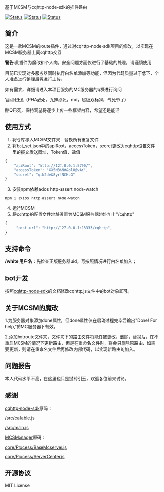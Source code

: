 

基于MCSM与cqhttp-node-sdk的插件路由

[![Status](https://img.shields.io/badge/npm-v6.9.0-blue.svg)](https://www.npmjs.com/)
[![Status](https://img.shields.io/badge/node-v10.0.0-blue.svg)](https://nodejs.org/en/download/)
[![Status](https://img.shields.io/badge/License-MIT-red.svg)](https://github.com/Suwings/MCSManager)

简介
-----------
这是一款MCSM的route插件，通过对cqhttp-node-sdk项目的修改，以实现在MCSM服务器上同cqhttp交互

**警告**:此插件为魔改和个人向，安全问题方面仅进行了基础的处理，请谨慎使用

目前已实现对多服务器同时执行白名单添加等功能，但因为代码质量过于低下，个人准备进行整理后再进行上传。

如有需求，详细请进入本项目服务的MC服务器的q群进行询问

官网:[PHA](https://pha.pub/ "PHA")（PHA必死，九妹必死，md，超级双标狗，气死爷了）

酷Q已死，保持观望将逐步上传一些框架内容，希望还是能活

使用方式
-----------
1. 将仓库移入MCSM文件夹，替换所有重复文件
2. 将bot_set.json中的apiRoot，accessToken，secret更改为cqhttp设置文件里的报文发送网址，Token值，盐值
```javascript
{
	"apiRoot": "http://127.0.0.1:5700/",
	"accessToken": "XX5N3&N#&olO@vAX",
	"secret": "qik2de&8yrtNCHLG"
}
```
3. 安装npm依赖axios http-assert node-watch
```
npm i axios http-assert node-watch
```
4. 运行MCSM
5. 将cqhttp的配置文件地址设置为MCSM服务器地址加上"/cqhttp"
```javascript
{
	 "post_url": "http://127.0.0.1:23333/cqhttp",
}
```

支持命令
-----------
**/white 用户名**：先检查正版服务器uid，再按照情况进行白名单加入；

bot开发
-----------
按照[cqhttp-node-sdk](https://github.com/cqmoe/cqhttp-node-sdk "cqhttp-node-sdk")的文档修改cqhttp.js文件中的bot对象即可。

关于MCSM的魔改
-----------
1.为服务器对象添加done属性，但done属性仅在启动过程完毕后输出"Done! For help,"的MC服务器下有效。

2.添加hotroute文件夹，文件夹下的路由文件将能在被更改，删除，替换后，在不重启MCSM的情况下更新路由，但是在重命名文件时，将会只删除原路由，如需要更新，则请在重命名文件后再修改内部代码，以实现新路由的加入。

问题报告
-----------
本人代码水平不高，在这里也只是抛砖引玉，欢迎各位前来讨论。

感谢
-----------
[cqhttp-node-sdk](https://github.com/cqmoe/cqhttp-node-sdk "cqhttp-node-sdk")原码：

[/src/callable.js](https://github.com/cqmoe/cqhttp-node-sdk/blob/master/src/callable.js "/src/callable.js")

[/src/main.js](https://github.com/cqmoe/cqhttp-node-sdk/blob/master/src/main.js "/src/main.js")

[MCSManager](https://github.com/Suwings/MCSManager "MCSManager")原码：

[core/Process/BaseMcserver.js](https://github.com/Suwings/MCSManager/blob/master/core/Process/BaseMcserver.js "core/Process/BaseMcserver.js")

[core/Process/ServerCenter.js](https://github.com/Suwings/MCSManager/blob/master/core/Process/ServerCenter.js "core/Process/ServerCenter.js")

开源协议
-----------
MIT License
